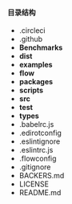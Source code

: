 #### 目录结构

- .circleci
- .github
- **Benchmarks**
- **dist**
- **examples**
- **flow**
- **packages**
- **scripts**
- **src**
- **test**
- **types**
- .babelrc.js
- .edirotconfig
- .eslintignore
- .eslintrc.js
- .flowconfig
- .gitignore
- BACKERS.md
- LICENSE
- README.md

